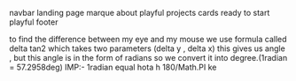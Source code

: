 navbar
landing page
marque
about
playful
projects
cards
ready to start playful
footer


to find the difference between my eye and my mouse we use formula called delta tan2 which takes two parameters (delta y , delta x) this gives us angle , but this angle is in the form of radians so we convert it into degree.(1radian = 57.2958deg)
IMP:- 1radian equal hota h 180/Math.PI ke